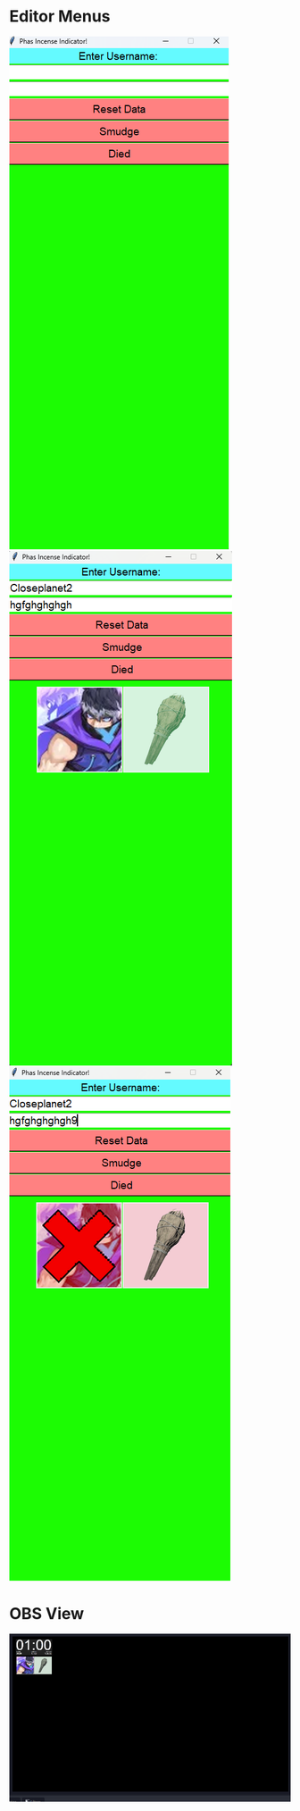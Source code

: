 # Editor Menus
![Image 1](READ_ME/Image_1.png)
![Image 2](READ_ME/Image_2.png)
![Image 2](READ_ME/Image_4.png)

# OBS View
![Image 2](READ_ME/Image_5.png)
